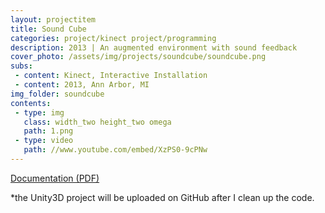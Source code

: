 ```yaml
---
layout: projectitem
title: Sound Cube
categories: project/kinect project/programming
description: 2013 | An augmented environment with sound feedback
cover_photo: /assets/img/projects/soundcube/soundcube.png
subs:
 - content: Kinect, Interactive Installation
 - content: 2013, Ann Arbor, MI
img_folder: soundcube
contents:
 - type: img
   class: width_two height_two omega
   path: 1.png
 - type: video
   path: //www.youtube.com/embed/XzPS0-9cPNw
---
```

<p class="doc-link"><a class="doc-link" href="../static/resources/lab/soundcube/soundcube.pdf" target="_blank">Documentation (PDF)</a></p>
<p>
	*the Unity3D project will be uploaded on GitHub after I clean up the code.
</p>

